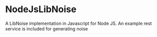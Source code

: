 # NodeJsLibNoise
A LibNoise implementation in Javascript for Node JS. An example rest service is included for generating noise
